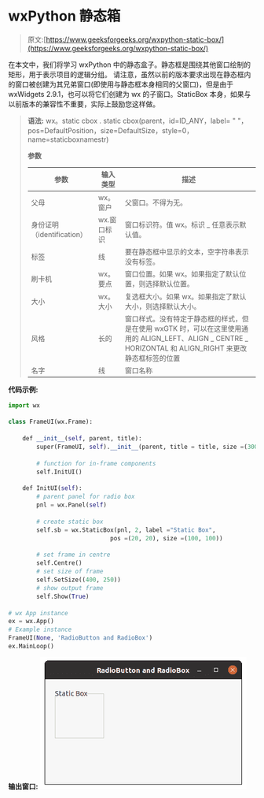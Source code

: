 # wxPython 静态箱

> 原文:[https://www.geeksforgeeks.org/wxpython-static-box/](https://www.geeksforgeeks.org/wxpython-static-box/)

在本文中，我们将学习 wxPython 中的静态盒子。静态框是围绕其他窗口绘制的矩形，用于表示项目的逻辑分组。
请注意，虽然以前的版本要求出现在静态框内的窗口被创建为其兄弟窗口(即使用与静态框本身相同的父窗口)，但是由于 wxWidgets 2.9.1，也可以将它们创建为 wx 的子窗口。StaticBox 本身，如果与以前版本的兼容性不重要，实际上鼓励您这样做。

> **语法:** wx。static cbox . static cbox(parent，id=ID_ANY，label= " "，pos=DefaultPosition，size=DefaultSize，style=0，name=staticboxnamestr)
> 
> **参数**
> 
> | 参数 | 输入类型 | 描述 |
> | --- | --- | --- |
> | 父母 | wx。窗户 | 父窗口。不得为无。 |
> | 身份证明（identification） | wx.窗口标识 | 窗口标识符。值 wx。标识 _ 任意表示默认值。 |
> | 标签 | 线 | 要在静态框中显示的文本，空字符串表示没有标签。 |
> | 刷卡机 | wx。要点 | 窗口位置。如果 wx。如果指定了默认位置，则选择默认位置。 |
> | 大小 | wx。大小 | 复选框大小。如果 wx。如果指定了默认大小，则选择默认大小。 |
> | 风格 | 长的 | 窗口样式。没有特定于静态框的样式，但是在使用 wxGTK 时，可以在这里使用通用的 ALIGN_LEFT、ALIGN _ CENTRE _ HORIZONTAL 和 ALIGN_RIGHT 来更改静态框标签的位置 |
> | 名字 | 线 | 窗口名称 |

**代码示例:**

```py
import wx

class FrameUI(wx.Frame):

    def __init__(self, parent, title):
        super(FrameUI, self).__init__(parent, title = title, size =(300, 200))

        # function for in-frame components
        self.InitUI()

    def InitUI(self):
        # parent panel for radio box
        pnl = wx.Panel(self)

        # create static box
        self.sb = wx.StaticBox(pnl, 2, label ="Static Box",
                             pos =(20, 20), size =(100, 100))

        # set frame in centre
        self.Centre()
        # set size of frame
        self.SetSize((400, 250))
        # show output frame
        self.Show(True)

# wx App instance
ex = wx.App()
# Example instance
FrameUI(None, 'RadioButton and RadioBox')
ex.MainLoop()
```

**输出窗口:**
![](img/b0e542f2391d1e110833512be4aa17b9.png)